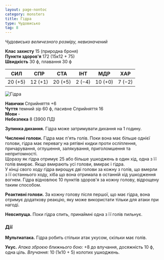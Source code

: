 ```yaml
---
layout: page-nontoc
category: monsters
title: Гідра
type: Чудовисько
tag: 8
---
```


_Чудовисько величезного розміру, невизначений_

**Клас захисту** 15 (природна броня)    
**Пункти здоров'я** 172 (15к12 + 75)    
**Швидкість** 30 ф, плавання 30 ф

| СИЛ     | СПР     | СТА     | ІНТ    | МДР     | ХАР    |
| ------- | ------- | ------- | ------ | ------- | ------ |
| 20 (+5) | 12 (+1) | 20 (+5) | 2 (−4) | 10 (+0) | 7 (−2) |

![Гідра](https://www.dndbeyond.com/avatars/thumbnails/30830/759/1000/1000/638063796594944128.png)

**Навички** Сприйняття +6    
**Чуття** темний зір 60 ф, пасивне Сприйняття 16    
**Мови** -    
**Небезпека** 8 (3900 ПД)

**Зупинка дихання.** Гідра може затримувати дихання на 1 годину.    

**Численні голови.** Гідра має п'ять голів. Поки вона має більше однієї голови, гідра має перевагу на рятівні кидки проти осліплення, причарування, оглушення, залякування, приголомшення та непритомності.    
Щоразу як гідра отримує 25 або більше ушкоджень в один хід, одна з її голів вмирає. Якщо вмирають усі голови, вмирає і гідра.    
У кінці свого ходу гідра вирощує дві голови за кожну з голів, що вмерли з її останнього ходу, хіба що вона отримала в останній хід ушкодження вогнем. Гідра відновлює 10 пунктів здоров'я за кожну голову, відрощену таким способом.    

**Реактивні голови.** За кожну голову після першої, що має гідра, вона отримує додаткову реакцію, яку може використати тільки для атаки при нагоді.    

**Невсипуща.** Поки гідра спить, принаймні одна з її голів пильнує.

### Дії
**Мультиатака.** Гідра робить стільки атак укусом, скільки має голів.    

**Укус.** _Атака зброєю ближнього бою:_ +8 до влучання, досяжність 10 ф, одна ціль. _Влучання:_ 10 (1к10 + 5) колотих ушкоджень.
